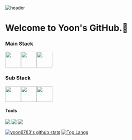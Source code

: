 ![header](https://capsule-render.vercel.app/api?type=waving&color=20C997&height=250&section=header&text=Yoonho%20Jeon&fontSize=50&animation=fadeIn&fontAlignY=38&desc=%20&descAlignY=62&descAlign=62)


# Welcome to Yoon's GitHub.👋

### Main Stack

<image src = https://user-images.githubusercontent.com/74063259/114020490-9bc25a80-98aa-11eb-974b-29370b788a64.png width = "50" height = "50"><image src = https://user-images.githubusercontent.com/74063259/114018785-949a4d00-98a8-11eb-95bf-7ba8117d5815.png width = "50" height = "50"><image src = https://user-images.githubusercontent.com/74063259/114020751-e5ab4080-98aa-11eb-86fe-9131d4df8a8b.png width = "50" height = "50">

  
### Sub Stack

<image src = https://user-images.githubusercontent.com/74063259/114054287-b3114000-98ca-11eb-99ec-d3977d58928c.png width = "50" height = "50"><image src = https://user-images.githubusercontent.com/74063259/114373024-2792fa00-9bbd-11eb-9656-e09c6047ce6e.png width = "50" height = "50"><image src = https://user-images.githubusercontent.com/74063259/114373091-39749d00-9bbd-11eb-9523-d9055e4b5628.png width = "50" height = "50">

  
#### Tools
  
<img src="https://img.shields.io/badge/Git-F05032?style=flat-square&logo=git&logoColor=white"/> <img src="https://img.shields.io/badge/Adobe Xd-FF61F6?style=flat-square&logo=AdobeXD&logoColor=white"/> <img src="https://img.shields.io/badge/Figma-F24E1E?style=flat-square&logo=figma&logoColor=white"/>

  
[![yoon6763's github stats](https://github-readme-stats.vercel.app/api?username=yoon6763)](https://github.com/anuraghazra/github-readme-stats) [![Top Langs](https://github-readme-stats.vercel.app/api/top-langs/?username=yoon6763&layout=compact)](https://github.com/yoon6763/github-readme-stats)




<!--
**yoon6763/yoon6763** is a ✨ _special_ ✨ repository because its `README.md` (this file) appears on your GitHub profile.

Here are some ideas to get you started:

- 🔭 I’m currently working on ...
- 🌱 I’m currently learning ...
- 👯 I’m looking to collaborate on ...
- 🤔 I’m looking for help with ...
- 💬 Ask me about ...
- 📫 How to reach me: ...
- 😄 Pronouns: ...
- ⚡ Fun fact: ...
-->

